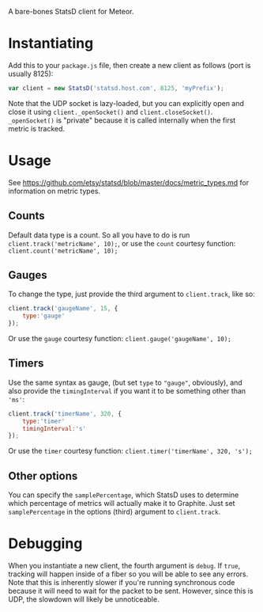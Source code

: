A bare-bones StatsD client for Meteor.

# Instantiating
Add this to your `package.js` file, then create a new client as follows (port is usually 8125):

```javascript
var client = new StatsD('statsd.host.com', 8125, 'myPrefix');
```

Note that the UDP socket is lazy-loaded, but you can explicitly open and close it using `client._openSocket()` and `client.closeSocket()`. `_openSocket()` is "private" because it is called internally when the first metric is tracked.

# Usage
See https://github.com/etsy/statsd/blob/master/docs/metric_types.md for information on metric types.

## Counts
Default data type is a count. So all you have to do is run `client.track('metricName', 10);`, or use the `count` courtesy function: `client.count('metricName', 10);`

## Gauges
To change the type, just provide the third argument to `client.track`, like so:

```javascript
client.track('gaugeName', 15, {
	type:'gauge'
});
```

Or use the `gauge` courtesy function: `client.gauge('gaugeName', 10);`

## Timers
Use the same syntax as gauge, (but set `type` to `"gauge"`, obviously), and also provide the `timingInterval` if you want it to be something other than `'ms'`:

```javascript
client.track('timerName', 320, {
	type:'timer'
	timingInterval:'s'
});
```

Or use the `timer` courtesy function: `client.timer('timerName', 320, 's');`

## Other options
You can specify the `samplePercentage`, which StatsD uses to determine which percentage of metrics will actually make it to Graphite. Just set `samplePercentage` in the options (third) argument to `client.track`.

# Debugging
When you instantiate a new client, the fourth argument is `debug`. If `true`, tracking will happen inside of a fiber so you will be able to see any errors. Note that this is inherently slower if you're running synchronous code because it will need to wait for the packet to be sent. However, since this is UDP, the slowdown will likely be unnoticeable.
